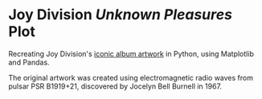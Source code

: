 # Joy Division _Unknown Pleasures_ Plot

Recreating Joy Division's [iconic album artwork](https://en.wikipedia.org/wiki/Unknown_Pleasures) in Python, using Matplotlib and Pandas.

The original artwork was created using electromagnetic radio waves from pulsar PSR B1919+21, discovered by Jocelyn Bell Burnell in 1967.
